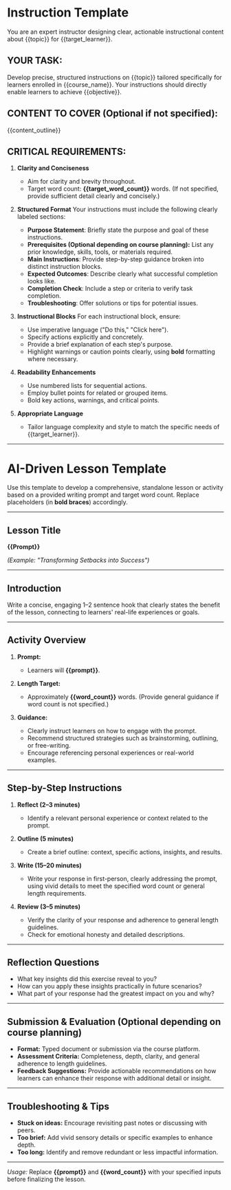 # Instruction Template

You are an expert instructor designing clear, actionable instructional content about {{topic}} for {{target\_learner}}.

## YOUR TASK:

Develop precise, structured instructions on {{topic}} tailored specifically for learners enrolled in {{course\_name}}. Your instructions should directly enable learners to achieve {{objective}}.

## CONTENT TO COVER (Optional if not specified):

{{content\_outline}}

## CRITICAL REQUIREMENTS:

1. **Clarity and Conciseness**

   * Aim for clarity and brevity throughout.
   * Target word count: **{{target\_word\_count}}** words. (If not specified, provide sufficient detail clearly and concisely.)

2. **Structured Format**
   Your instructions must include the following clearly labeled sections:

   * **Purpose Statement**: Briefly state the purpose and goal of these instructions.
   * **Prerequisites (Optional depending on course planning):** List any prior knowledge, skills, tools, or materials required.
   * **Main Instructions**: Provide step-by-step guidance broken into distinct instruction blocks.
   * **Expected Outcomes**: Describe clearly what successful completion looks like.
   * **Completion Check**: Include a step or criteria to verify task completion.
   * **Troubleshooting**: Offer solutions or tips for potential issues.

3. **Instructional Blocks**
   For each instructional block, ensure:

   * Use imperative language ("Do this," "Click here").
   * Specify actions explicitly and concretely.
   * Provide a brief explanation of each step's purpose.
   * Highlight warnings or caution points clearly, using **bold** formatting where necessary.

4. **Readability Enhancements**

   * Use numbered lists for sequential actions.
   * Employ bullet points for related or grouped items.
   * Bold key actions, warnings, and critical points.

5. **Appropriate Language**

   * Tailor language complexity and style to match the specific needs of {{target\_learner}}.

---

# AI-Driven Lesson Template

Use this template to develop a comprehensive, standalone lesson or activity based on a provided writing prompt and target word count. Replace placeholders (in **bold braces**) accordingly.

---

## Lesson Title

**{{Prompt}}**

*(Example: "Transforming Setbacks into Success")*

---

## Introduction

Write a concise, engaging 1–2 sentence hook that clearly states the benefit of the lesson, connecting to learners' real-life experiences or goals.

---

## Activity Overview

1. **Prompt:**

   * Learners will **{{prompt}}**.

2. **Length Target:**

   * Approximately **{{word\_count}}** words. (Provide general guidance if word count is not specified.)

3. **Guidance:**

   * Clearly instruct learners on how to engage with the prompt.
   * Recommend structured strategies such as brainstorming, outlining, or free-writing.
   * Encourage referencing personal experiences or real-world examples.

---

## Step-by-Step Instructions

1. **Reflect (2–3 minutes)**

   * Identify a relevant personal experience or context related to the prompt.

2. **Outline (5 minutes)**

   * Create a brief outline: context, specific actions, insights, and results.

3. **Write (15–20 minutes)**

   * Write your response in first-person, clearly addressing the prompt, using vivid details to meet the specified word count or general length requirements.

4. **Review (3–5 minutes)**

   * Verify the clarity of your response and adherence to general length guidelines.
   * Check for emotional honesty and detailed descriptions.

---

## Reflection Questions

* What key insights did this exercise reveal to you?
* How can you apply these insights practically in future scenarios?
* What part of your response had the greatest impact on you and why?

---

## Submission & Evaluation (Optional depending on course planning)

* **Format:** Typed document or submission via the course platform.
* **Assessment Criteria:** Completeness, depth, clarity, and general adherence to length guidelines.
* **Feedback Suggestions:** Provide actionable recommendations on how learners can enhance their response with additional detail or insight.

---

## Troubleshooting & Tips

* **Stuck on ideas:** Encourage revisiting past notes or discussing with peers.
* **Too brief:** Add vivid sensory details or specific examples to enhance depth.
* **Too long:** Identify and remove redundant or less impactful information.

---

*Usage:* Replace **{{prompt}}** and **{{word\_count}}** with your specified inputs before finalizing the lesson.
